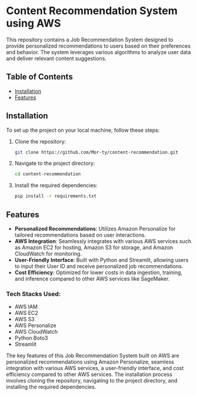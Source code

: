 # Content Recommendation System using AWS

This repository contains a Job Recommendation System designed to provide personalized recommendations to users based on their preferences and behavior. The system leverages various algorithms to analyze user data and deliver relevant content suggestions.

## Table of Contents
- [Installation](#installation)
- [Features](#features)

## Installation

To set up the project on your local machine, follow these steps:

1. Clone the repository:
    ```sh
    git clone https://github.com/Mor-ty/content-recommendation.git
    ```
2. Navigate to the project directory:
    ```sh
    cd content-recommendation
    ```
3. Install the required dependencies:
    ```sh
    pip install -r requirements.txt
    ```

## Features

- **Personalized Recommendations**: Utilizes Amazon Personalize for tailored recommendations based on user interactions.
- **AWS Integration**: Seamlessly integrates with various AWS services such as Amazon EC2 for hosting, Amazon S3 for storage, and Amazon CloudWatch for monitoring.
- **User-Friendly Interface**: Built with Python and Streamlit, allowing users to input their User ID and receive personalized job recommendations.
- **Cost Efficiency**: Optimized for lower costs in data ingestion, training, and inference compared to other AWS services like SageMaker.

### Tech Stacks Used:
- AWS IAM 
- AWS EC2 
- AWS S3
- AWS Personalize
- AWS CloudWatch
- Python Boto3
- Streamlit

The key features of this Job Recommendation System built on AWS are personalized recommendations using Amazon Personalize, seamless integration with various AWS services, a user-friendly interface, and cost efficiency compared to other AWS services. The installation process involves cloning the repository, navigating to the project directory, and installing the required dependencies.
